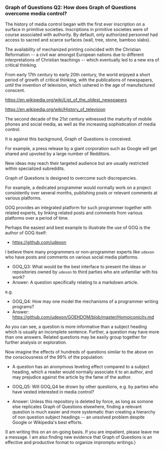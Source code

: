 ### Graph of Questions Q2: How does Graph of Questions overcome media control?

The history of media control began with the first ever inscription on a surface in primitive societies. Inscriptions in primitive societies were of course associated with authority. By default, only authorized personnel had access to sacred and scarce surfaces (wall, tree, stone, bamboo slabs).

The availability of mechanized printing coincided with the Christian Reformation -- a civil war amongst European nations due to different interpretations of Christian teachings -- which eventually led to a new era of critical thinking.

From early 17th century to early 20th century, the world enjoyed a short period of growth of critical thinking, with the publications of newspapers, until the invention of television, which ushered in the age of manufactured conscent.

https://en.wikipedia.org/wiki/List_of_the_oldest_newspapers

https://en.wikipedia.org/wiki/History_of_television

The second decade of the 21st century witnessed the maturity of mobile phones and social media, as well as the increasing sophistication of media control.

It is against this background, Graph of Questions is conceived.

For example, a press release by a giant corporation such as Google will get shared and upvoted by a large number of Redditors. 

New ideas may reach their targeted audience but are usually restricted within specialized subreddits. 

Graph of Questions is designed to overcome such discrepancies.

For example, a dedicated programmer would normally work on a project consistently over several months, publishing posts or relevant comments at various platforms.

GOQ provides an integrated platform for such programmer together with related experts, by linking related posts and comments from various platforms over a period of time. 

Perhaps the easiest and best example to illustrate the use of GOQ is the author of GOQ itself:

- https://github.com/udexon

I believe there many programmers or non-programmer experts like `udexon` who have posts and comments on various social media platforms.

- <a name="GOQ_Q3"> GOQ_Q3: What would be the best interface to present the ideas or repositories owned by `udexon` to  third parties who are unfamiliar with his work? </a>
- Answer: A question specifically relating to a markdown article.

e.g. 

- GOQ_Q4: How may one model the mechanisms of a programmer writing programs?
- Answer: https://github.com/udexon/GOEHDOM/blob/master/Homoiconicity.md

As you can see, a question is more informative than a subject heading which is usually an incomplete sentence. Further, a question may have more than one answers. Related questions may be easily group together for further analysis or exploration.

Now imagine the effects of hundreds of questions similar to the above on the consciousness of the 99% of the population:

- A question has an anonymous leveling effect compared to a subject heading, which a reader would normally associate it to an author, and may prejudice against the article by the fame of the author.

- <a name="GOQ_Q5"> GOQ_Q5: Will GOQ_Q4 be drown by other questions, e.g. by parties who have vested interested in media control? </a>
- Answer: Unless this repository is deleted by force, as long as somone else replicates Graph of Questions elsewhere, finding a relevant question is much easier and more systematic than creating a hierarchy of non question subject headings -- an unsolved problem despite Google or Wikipedia's best efforts.



(I am writing this on an on-going basis. If you are impatient, please leave me a message. I am also finding new evidence that Graph of Questions is an effective and productive format to organize impromptu writings.)
